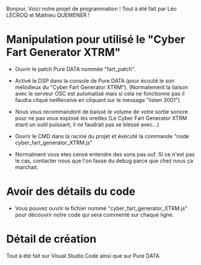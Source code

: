 Bonjour, 
Voici notre projet de programmation !
Tout à été fait par Léo LECROQ et Mathieu QUEMENER !


# Manipulation pour utilisé le "Cyber Fart Generator XTRM"

- Ouvrir le patch Pure DATA nommée "fart_patch".

- Activé le DSP dans la console de Pure DATA (pour écouté le son mélodieux du "Cyber Fart Generator XTRM").
(Normalement la liaison avec le serveur OSC est automatisé mais si cela ne fonctionne pas il faudra cliqué netReceive en cliquant sur le message "listen 3001")

- Nous vous recommandont de baissé le volume de votre sortie sonore pour ne pas vous explosé les oreilles (Le Cyber Fart Generator XTRM etant un outil puissant, il ne faudrait pas se bléssé avec...)

- Ouvrir le CMD dans la racine du projet et éxécuté la commande "node cyber_fart_generator_XTRM.js"
- Normalment vous etes censé entendre des sons pas ouf. Si ce n'est pas le cas, contacter nous que l'on fasse du debug parce que chez nous ça marchait.

# Avoir des détails du code
- Vous pouvez ouvrir le fichier nommé "cyber_fart_generator_XTRM.js" pour découvrir notre code qui sera commenté sur chaque ligne.

# Détail de création
Tout à été fait sur Visual Studio Code ainsi que sur Pure DATA.



